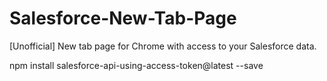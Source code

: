 Salesforce-New-Tab-Page
=======================

[Unofficial] New tab page for Chrome with access to your Salesforce data.


npm install salesforce-api-using-access-token@latest --save